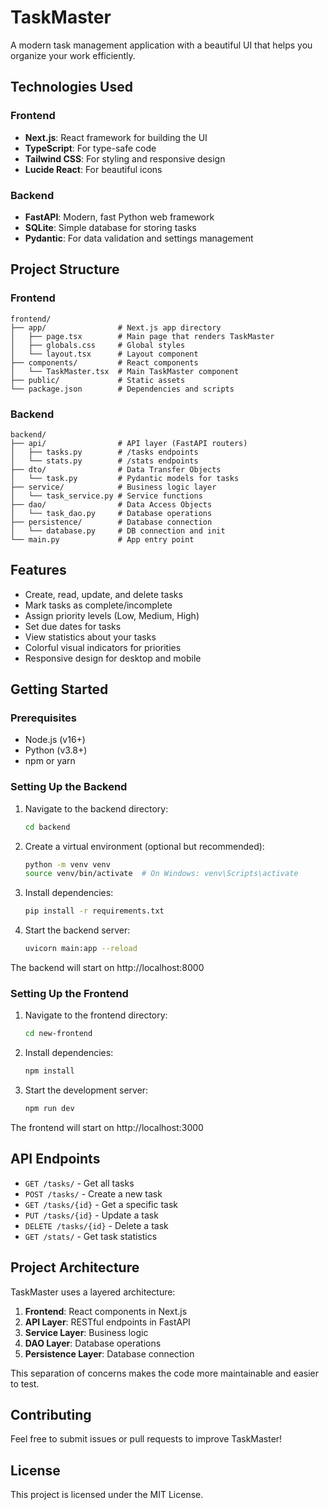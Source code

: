 # TaskMaster

A modern task management application with a beautiful UI that helps you organize your work efficiently.

## Technologies Used

### Frontend
- **Next.js**: React framework for building the UI
- **TypeScript**: For type-safe code
- **Tailwind CSS**: For styling and responsive design
- **Lucide React**: For beautiful icons

### Backend
- **FastAPI**: Modern, fast Python web framework
- **SQLite**: Simple database for storing tasks
- **Pydantic**: For data validation and settings management

## Project Structure

### Frontend
```
frontend/
├── app/                # Next.js app directory
│   ├── page.tsx        # Main page that renders TaskMaster
│   ├── globals.css     # Global styles
│   └── layout.tsx      # Layout component
├── components/         # React components
│   └── TaskMaster.tsx  # Main TaskMaster component
├── public/             # Static assets
└── package.json        # Dependencies and scripts
```

### Backend
```
backend/
├── api/                # API layer (FastAPI routers)
│   ├── tasks.py        # /tasks endpoints
│   └── stats.py        # /stats endpoints
├── dto/                # Data Transfer Objects
│   └── task.py         # Pydantic models for tasks
├── service/            # Business logic layer
│   └── task_service.py # Service functions
├── dao/                # Data Access Objects
│   └── task_dao.py     # Database operations
├── persistence/        # Database connection
│   └── database.py     # DB connection and init
└── main.py             # App entry point
```

## Features

- Create, read, update, and delete tasks
- Mark tasks as complete/incomplete
- Assign priority levels (Low, Medium, High)
- Set due dates for tasks
- View statistics about your tasks
- Colorful visual indicators for priorities
- Responsive design for desktop and mobile

## Getting Started

### Prerequisites
- Node.js (v16+)
- Python (v3.8+)
- npm or yarn

### Setting Up the Backend

1. Navigate to the backend directory:
   ```bash
   cd backend
   ```

2. Create a virtual environment (optional but recommended):
   ```bash
   python -m venv venv
   source venv/bin/activate  # On Windows: venv\Scripts\activate
   ```

3. Install dependencies:
   ```bash
   pip install -r requirements.txt
   ```

4. Start the backend server:
   ```bash
   uvicorn main:app --reload
   ```

The backend will start on http://localhost:8000

### Setting Up the Frontend

1. Navigate to the frontend directory:
   ```bash
   cd new-frontend
   ```

2. Install dependencies:
   ```bash
   npm install
   ```

3. Start the development server:
   ```bash
   npm run dev
   ```

The frontend will start on http://localhost:3000

## API Endpoints

- `GET /tasks/` - Get all tasks
- `POST /tasks/` - Create a new task
- `GET /tasks/{id}` - Get a specific task
- `PUT /tasks/{id}` - Update a task
- `DELETE /tasks/{id}` - Delete a task
- `GET /stats/` - Get task statistics

## Project Architecture

TaskMaster uses a layered architecture:

1. **Frontend**: React components in Next.js
2. **API Layer**: RESTful endpoints in FastAPI
3. **Service Layer**: Business logic
4. **DAO Layer**: Database operations
5. **Persistence Layer**: Database connection

This separation of concerns makes the code more maintainable and easier to test.

## Contributing

Feel free to submit issues or pull requests to improve TaskMaster!

## License

This project is licensed under the MIT License.
